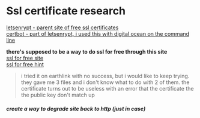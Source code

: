 # Ssl certificate research

[letsenrypt - parent site of free ssl certificates](https://letsencrypt.org/)   
[certbot - part of letsenrypt, i used this with digital ocean on the command line](https://certbot.eff.org/)   


**there's supposed to be a way to do ssl for free through this site**   
[ssl for free site](https://www.sslforfree.com/)   
[ssl for free hint ](https://www.youtube.com/watch?v=uXvgrVANjuo)   

>i tried it on earthlink with no success, but i would like to keep trying.  they gave me 3 files and i don't know what to do with 2 of them.  the certificate turns out to be useless with an error that the certificate the the public key don't match up


##### create a way to degrade site back to http (just in case)
